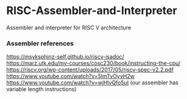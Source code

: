 # RISC-Assembler-and-Interpreter
Assembler and interpreter for RISC V architecture

### Assembler references
https://msyksphinz-self.github.io/riscv-isadoc/  
https://marz.utk.edu/my-courses/cosc230/book/instructing-the-cpu/  
https://riscv.org/wp-content/uploads/2017/05/riscv-spec-v2.2.pdf  
https://www.youtube.com/watch?v=5ImTvOyvH2w  
https://www.youtube.com/watch?v=wjHlvQfo5uI (our assembler has variable length instructions)  